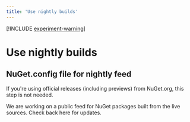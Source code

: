 ```yaml
---
title: 'Use nightly builds'
---
```


[!INCLUDE [experiment-warning](../includes/experiment-warning.md)]

# Use nightly builds

## NuGet.config file for nightly feed

If you're using official releases (including previews) from NuGet.org, this step is not needed.

We are working on a public feed for NuGet packages built from the live sources. Check back here for updates.
